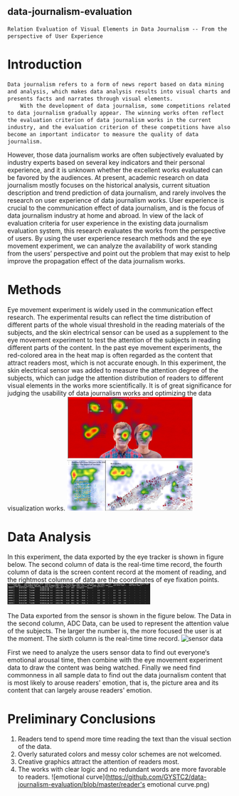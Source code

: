## data-journalism-evaluation
	Relation Evaluation of Visual Elements in Data Journalism -- From the perspective of User Experience
# Introduction
	Data journalism refers to a form of news report based on data mining and analysis, which makes data analysis results into visual charts and presents facts and narrates through visual elements. 
		With the development of data journalism, some competitions related to data journalism gradually appear. The winning works often reflect the evaluation criterion of data journalism works in the current industry, and the evaluation criterion of these competitions have also become an important indicator to measure the quality of data journalism. 
  However, those data journalism works are often subjectively evaluated by industry experts based on several key indicators and their personal experience, and it is unknown whether the excellent works evaluated can be favored by the audiences.
  At present, academic research on data journalism mostly focuses on the historical analysis, current situation description and trend prediction of data journalism, and rarely involves the research on user experience of data journalism works. 
  User experience is crucial to the communication effect of data journalism, and is the focus of data journalism industry at home and abroad. 
  In view of the lack of evaluation criteria for user experience in the existing data journalism evaluation system, this research evaluates the works from the perspective of users. 
  By using the user experience research methods and the eye movement experiment, we can analyze the availability of work standing from the users’ perspective and point out the problem that may exist to help improve the propagation effect of the data journalism works.

# Methods
  Eye movement experiment is widely used in the communication effect research. 
  The experimental results can reflect the time distribution of different parts of the whole visual threshold in the reading materials of the subjects, and the skin electrical sensor can be used as a supplement to the eye movement experiment to test the attention of the subjects in reading different parts of the content.
  In the past eye movement experiments, the red-colored area in the heat map is often regarded as the content that attract readers most, which is not accurate enough. In this experiment, the skin electrical sensor was added to measure the attention degree of the subjects, which can judge the attention distribution of readers to different visual elements in the works more scientifically. It is of great significance for judging the usability of data journalism works and optimizing the data visualization works.
![Heatmap](https://github.com/GYSTC2/data-journalism-evaluation/blob/master/pictures/heatmap.png)

# Data Analysis
  In this experiment, the data exported by the eye tracker is shown in figure below. The second column of data is the real-time time record, the fourth column of data is the screen content record at the moment of reading, and the rightmost columns of data are the coordinates of eye fixation points.
![eyetrack data](https://github.com/GYSTC2/data-journalism-evaluation/blob/master/pictures/eye%20track.png)

The Data exported from the sensor is shown in the figure below. The Data in the second column, ADC Data, can be used to represent the attention value of the subjects. The larger the number is, the more focused the user is at the moment. The sixth column is the real-time time record.
![sensor data](https://github.com/GYSTC2/data-journalism-evaluation/blob/master/sensor.png)

First we need to analyze the users sensor data to find out everyone‘s emotional arousal time, then combine with the eye movement experiment data to draw the content was being watched. Finally we need find commonness in all sample data to find out the data journalism content that is most likely to arouse readers' emotion, that is, the picture area and its content that can largely arouse readers' emotion.

# Preliminary Conclusions
1. Readers tend to spend more time reading the text than the visual section of the data.
2. Overly saturated colors and messy color schemes are not welcomed.
3. Creative graphics attract the attention of readers most.
4. The works with clear logic and no redundant words are more favorable to readers.
![emotional curve](https://github.com/GYSTC2/data-journalism-evaluation/blob/master/reader's emotional curve.png)





